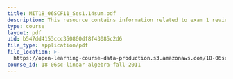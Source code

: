 ```yaml
---
title: MIT18_06SCF11_Ses1.14sum.pdf
description: This resource contains information related to exam 1 review.
type: course
layout: pdf
uid: b547dd4153ccc350860df8f43085c2d6
file_type: application/pdf
file_location: >-
  https://open-learning-course-data-production.s3.amazonaws.com/18-06sc-linear-algebra-fall-2011/b547dd4153ccc350860df8f43085c2d6_MIT18_06SCF11_Ses1.14sum.pdf
course_id: 18-06sc-linear-algebra-fall-2011
---
```

